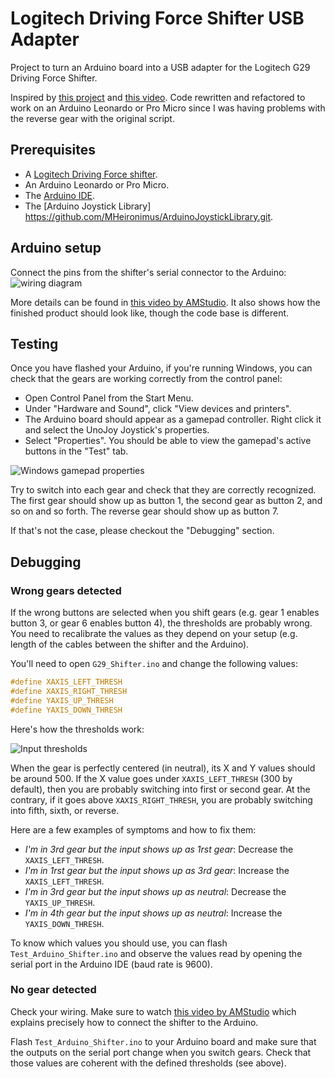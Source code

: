 # Logitech Driving Force Shifter USB Adapter

Project to turn an Arduino board into a USB adapter for the Logitech G29 Driving Force Shifter.

Inspired by [this project](https://github.com/armandoiglesias/g29Shifter) and [this video](https://www.youtube.com/watch?v=dLpWEu8kCec).
Code rewritten and refactored to work on an Arduino Leonardo or Pro Micro since I was having problems with the reverse gear with the original script.

## Prerequisites

* A [Logitech Driving Force shifter](https://www.logitechg.com/en-us/products/driving/driving-force-shifter.941-000119.html).
* An Arduino Leonardo or Pro Micro.
* The [Arduino IDE](https://www.arduino.cc/en/Main/Software).
* The [Arduino Joystick Library] https://github.com/MHeironimus/ArduinoJoystickLibrary.git.

## Arduino setup

Connect the pins from the shifter's serial connector to the Arduino:
![wiring diagram](images/wiring_diagram.png)

More details can be found in [this video by AMStudio](https://www.youtube.com/watch?v=dLpWEu8kCec). It also shows how the finished product should look like, though the code base is different.

## Testing

Once you have flashed your Arduino, if you're running Windows, you can check that the gears are working correctly from the control panel:

* Open Control Panel from the Start Menu.
* Under "Hardware and Sound", click "View devices and printers".
* The Arduino board should appear as a gamepad controller. Right click it and select the UnoJoy Joystick's properties.
* Select "Properties". You should be able to view the gamepad's active buttons in the "Test" tab.

![Windows gamepad properties](images/gamepad_properties.png)

Try to switch into each gear and check that they are correctly recognized. The first gear should show up as button 1, the second gear as button 2, and so on and so forth. The reverse gear should show up as button 7.

If that's not the case, please checkout the "Debugging" section.

## Debugging

### Wrong gears detected

If the wrong buttons are selected when you shift gears (e.g. gear 1 enables button 3, or gear 6 enables button 4), the thresholds are probably wrong. You need to recalibrate the values as they depend on your setup (e.g. length of the cables between the shifter and the Arduino).

You'll need to open `G29_Shifter.ino` and change the following values:

```C
#define XAXIS_LEFT_THRESH
#define XAXIS_RIGHT_THRESH
#define YAXIS_UP_THRESH
#define YAXIS_DOWN_THRESH
```

Here's how the thresholds work:

![Input thresholds](images/thresholds.png)

When the gear is perfectly centered (in neutral), its X and Y values should be around 500. If the X value goes under `XAXIS_LEFT_THRESH` (300 by default), then you are probably switching into first or second gear. At the contrary, if it goes above `XAXIS_RIGHT_THRESH`, you are probably switching into fifth, sixth, or reverse.

Here are a few examples of symptoms and how to fix them:

* *I'm in 3rd gear but the input shows up as 1rst gear*: Decrease the `XAXIS_LEFT_THRESH`.
* *I'm in 1rst gear but the input shows up as 3rd gear*: Increase the `XAXIS_LEFT_THRESH`.
* *I'm in 3rd gear but the input shows up as neutral*: Decrease the `YAXIS_UP_THRESH`.
* *I'm in 4th gear but the input shows up as neutral*: Increase the `YAXIS_DOWN_THRESH`.

To know which values you should use, you can flash `Test_Arduino_Shifter.ino` and observe the values read by opening the serial port in the Arduino IDE (baud rate is 9600).

### No gear detected

Check your wiring. Make sure to watch [this video by AMStudio](https://www.youtube.com/watch?v=dLpWEu8kCec) which explains precisely how to connect the shifter to the Arduino.

Flash `Test_Arduino_Shifter.ino` to your Arduino board and make sure that the outputs on the serial port change when you switch gears. Check that those values are coherent with the defined thresholds (see above).
